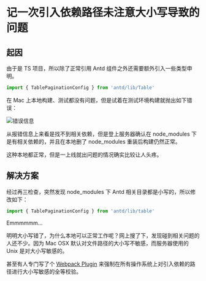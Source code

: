 # 记一次引入依赖路径未注意大小写导致的问题

## 起因
由于是 TS 项目，所以除了正常引用 Antd 组件之外还需要额外引入一些类型申明。
```js
import { TablePaginationConfig } from 'antd/lib/Table'
```
在 Mac 上本地构建、测试都没有问题，但是试着在测试环境构建就抛出如下错误：

![错误信息](https://pic.imgdb.cn/item/60b5a2dd39f6859bc27f714e.jpg)

从报错信息上来看是找不到相关依赖，但是登上服务器确认在 node_modules 下是有相关依赖的，并且在本地删了 node_modules 重装后构建仍然正常。  

这种本地都正常，但是一上线就出问题的情况确实比较让人头疼。

## 解决方案
经过再三检查，突然发现 node_modules 下 Antd 相关目录都是小写的，所以修改如下：
```js
import { TablePaginationConfig } from 'antd/lib/table'
```
Emmmmmm...  

明明大小写错了，为什么本地可以正常工作呢？网上搜了下，发现碰到相关问题的人还不少。因为 Mac OSX 默认对文件路径的大小写不敏感，而服务器使用的 Unix 是对大小写敏感的。  

甚至有人专门写了个 [Webpack Plugin](https://github.com/Urthen/case-sensitive-paths-webpack-plugin) 来强制在所有操作系统上对引入依赖的路径进行大小写敏感的全等校验。


